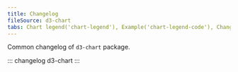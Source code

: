 ```yaml
---
title: Changelog
fileSource: d3-chart
tabs: Chart legend('chart-legend'), Example('chart-legend-code'), Changelog('d3-chart-changelog')
---
```


Common changelog of `d3-chart` package.

::: changelog d3-chart :::

